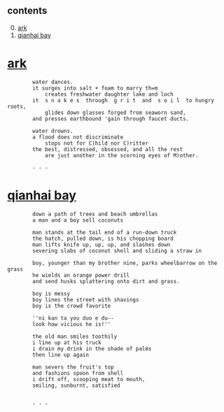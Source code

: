 ## contents 

0. [ark](#ark)
1. [qianhai bay](#qianhaibay)

# <ins> ark </ins> 

            water dances.
            it surges into salt + foam to marry th=m
                creates freshwater daughter lake and loch
            it  s n a k e s  through  g r i t  and  s o i l  to hungry roots,
                glides down glasses forged from seaworn sand,
            and presses earthbound 'gain through faucet ducts.

            water drowns.
            a flood does not discriminate
                stops not for C)hild nor C)ritter
            the best, distressed, obsessed, and all the rest
                are just another in the scorning eyes of M)other.

            - - - 


# <ins> qianhai bay </ins>

            down a path of trees and beach umbrellas
            a man and a boy sell coconuts

            man stands at the tail end of a run-down truck
            the hatch, pulled down, is his chopping board
            man lifts knife up, up, up, and slashes down
            severing slabs of coconut shell and sliding a straw in

            boy, younger than my brother nine, parks wheelbarrow on the grass
            he wields an orange power drill
            and send husks splattering onto dirt and grass.

            boy is messy
            boy lines the street with shavings
            boy is the crowd favorite

            ''ni kan ta you duo e du--
            look how vicious he is!''

            the old man smiles toothily
            i line up at his truck
            i drain my drink in the shade of palms
            then line up again

            man severs the fruit's top
            and fashions spoon from shell
            i drift off, scooping meat to mouth,
            smiling, sunburnt, satisfied
            
            
            - - - 

